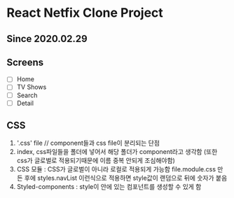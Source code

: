 # React Netfix Clone Project
## Since 2020.02.29

## Screens

- [ ] Home
- [ ] TV Shows
- [ ] Search
- [ ] Detail

## CSS

1. '.css' file // component들과 css file이 분리되는 단점
2. index, css파일들을 폴더에 넣어서 해당 폴더가 component라고 생각함 (또한 css가 글로벌로 적용되기때문에 이름 중복 안되게 조심해야함)
3. CSS 모듈 : CSS가 글로벌이 아니라 로컬로 적용되게 가능함  file.module.css 만든 후에 styles.navList 이런식으로 적용하면 style값이 랜덤으로 뒤에 숫자가 붙음
4. Styled-components : style이 안에 있는 컴포넌트를 생성할 수 있게 함